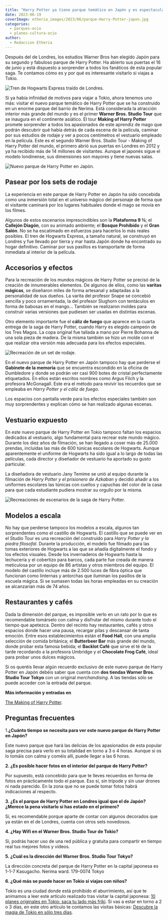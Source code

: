 ```yaml
---
title: "Harry Potter ya tiene parque temático en Japón y es espectacular"
date: 2023-06-19
coverImage: etheria_images/2023/06/parque-Harry-Potter-japon.jpg
categories: 
  - parques-ocio
  - planes-cultura-ocio
author: 
  - Redaccion Etheria
---
```


Después del de Londres, los estudios Warner Bros han elegido Japón para su segundo y 
fabuloso parque de Harry Potter. Ha abierto sus puertas el 16 de junio y está dispuesto 
a sorprender a todos los fanáticos de esta popular saga. Te contamos cómo es y por qué 
es interesante visitarlo si viajas a Tokio. 

![Tren de Hogwarts Express traído de Londres.](etheria_images/2023/06/parque-Harry-Potter-japon.jpg "Tren de Hogwarts Express traído de Londres.")

Si ya había infinidad de motivos para viajar a Tokio, ahora tenemos uno más: visitar el 
nuevo parque temático de Harry Potter que se ha construido en un enorme parque del 
barrio de Nerima. Está considerada la atracción interior más grande del mundo y es el 
primer **Warner Bros. Studio Tour** que se inaugura en el continente asiático. El tour 
**Making of Harry Potter** promete sorprender a todos los apasionados de este aprendiz 
de mago que podrán descubrir qué había detrás de cada escena de la película, caminar por 
sus estudios de rodaje y ver a pocos centímetros el vestuario empleado en la película. 
Este es el segundo Warner Bros. Studio Tour - Making of Harry Potter del mundo, el 
primero abrió sus puertas en Londres en 2012 y ya ha recibido más de 14 millones de 
visitantes. Aunque el japonés sigue el modelo londinense, sus dimensiones son mayores y 
tiene nuevas salas. 

![Nuevo parque de Harry Potter en Japón.](etheria_images/2023/06/parque-making-of-Harry-Potter.jpg "Nuevo parque de Harry Potter en Japón.")

## Pasear por los sets de rodaje

La experiencia en este parque de Harry Potter en Japón ha sido concebida como una 
inmersión total en el universo mágico del personaje de forma que el visitante caminará 
por los lugares habituales donde el mago se movía en los filmes. 

Algunos de estos escenarios imprescindibles son la **Plataforma 9 ¾**; el **Callejón 
Diagón**, con su animado ambiente; el **Bosque Prohibido** y el **Gran Salón**. No se ha 
escatimado en esfuerzos para hacerlos lo más reales posibles. El tren de Hogwarts 
Express, a tamaño natural, se construyó en Londres y fue llevado por tierra y mar hasta 
Japón donde ha encontrado su hogar definitivo. Caminar por sus pasillos es transportarte 
de forma inmediata al interior de la película. 

## Accesorios y efectos

Para la recreación de los mundos mágicos de Harry Potter se precisó de la creación de 
innumerables elementos. De algunos de ellos, como las **varitas mágicas**, se diseñaron 
miles de forma artesanal y adaptadas a la personalidad de sus dueños. La varita del 
profesor Snape se concebió sencilla y poco ornamentada, la del profesor Slughorn con 
tentáculos en forma de babosas en el mango... También se realizaron moldes para 
construir varias versiones que pudiesen ser usadas en distintas escenas. 

Otro elemento importante fue el **cáliz de fuego** que aparece en la cuarta entrega de 
la saga de Harry Potter, cuando Harry es elegido campeón de los Tres Magos. La copa 
original fue tallada a mano por Pierre Bohanna de una sola pieza de madera. De la misma 
también se hizo un molde con el que realizar otra versión más adecuada para los efectos 
especiales. 

![Recreación de un set de rodaje.](etheria_images/2023/06/parque-Harry-Potter-sets-rodaje.jpg "Recreación de un set de rodaje.")

En el nuevo parque de Harry Potter en Japón tampoco hay que perderse el **Gabinete de la 
memoria** que se encuentra escondido en la oficina de Dumbledore y donde se podrán ver 
casi 900 botes de cristal perfectamente etiquetados. En ellos están escritos nombres 
como Argus Filch y la profesora McGonagall. Este era el método para revivir los 
recuerdos que se empleaba en _Harry Potter y el cáliz de fuego_. 

Los espacios con pantalla verde para los efectos especiales también son muy 
sorprendentes y explican cómo se han realizado algunas escenas. 

## Vestuario expuesto

En este nuevo parque de Harry Potter en Tokio tampoco faltan los espacios dedicados al 
vestuario, algo fundamental para recrear este mundo mágico. Durante los diez años de 
filmación, se han llegado a coser más de 25.000 prendas, incluidas las más de 600 
túnicas escolares de Hogwarts. Aunque aparentemente el uniforme de Hogwarts ha sido 
igual a lo largo de todas las películas, cada director y diseñador de vestuario ha 
aportado su gusto particular. 

La diseñadora de vestuario Jany Temime se unió al equipo durante la filmación de _Harry 
Potter y el prisionero de Azkaban_ y decidió añadir a los uniformes escolares las 
túnicas con cuellos y capuchas del color de la casa para que cada estudiante pudiera 
mostrar su orgullo por la misma. 

![Recreaciones de escenarios de la saga de Harry Potter.](etheria_images/2023/06/parque-tokio-Harry-Potter.jpg "Recreaciones de escenarios de la saga de Harry Potter.")

## Modelos a escala

No hay que perderse tampoco los modelos a escala, algunos tan sorprendentes como el 
castillo de Hogwarts. El castillo que se puede ver en el Studio Tour es una recreación 
del construido para _Harry Potter y la piedra filosofal_. Durante la producción, el 
modelo fue filmado para las tomas exteriores de Hogwarts a las que se añadía 
digitalmente el fondo y los efectos visuales. Desde los invernaderos de Hogwarts hasta 
la lechucería y el cobertizo para barcos, cada parte fue creada de manera meticulosa por 
un equipo de 86 artistas y otros miembros del equipo. El modelo del castillo incluye más 
de 2.500 luces de fibra óptica que funcionan como linternas y antorchas que iluminan los 
pasillos de la escuela mágica. Si se sumasen todas las horas empleadas en su creación se 
alcanzarían más de 74 años. 

## Restaurantes y cafés

Dada la dimensión del parque, es imposible verlo en un rato por lo que es recomendable 
tomárselo con calma y disfrutar del mismo durante todo el tiempo que apetezca. Dentro 
del recinto hay restaurantes, cafés y otros espacios donde hacer una pausa, recargar 
pilas y descansar de tanta emoción. Entre esos establecimientos están el **Food Hall**, 
con una amplia selección de comida británica; el **Butterbeer Bar** más grande del 
mundo, donde probar esta famosa bebida; el **Backlot Café** que sirve el té de la tarde 
recordando a la profesora Umbridge y el **Chocolate Frog Café**, ideal para probar unos 
dulces mágicos. 

Si os queréis llevar algún recuerdo exclusivo de este nuevo parque de Harry Potter en 
Japón debéis saber que cuenta con **dos tiendas Warner Bros. Studio Tour Tokyo** con un 
original _merchandising_. A las tiendas sólo se puede acceder con la entrada del parque. 

**Más información y entradas en** 

[The Making of Harry Potter](https://www.wbstudiotour.jp/en/). 

## Preguntas frecuentes

1.**¿Cuánto tiempo se necesita para ver este nuevo parque de Harry Potter en Japón?** 

Este nuevo parque que hará las delicias de los apasionados de esta popular saga precisa 
para verlo en su totalidad en torno a 3 o 4 horas. Aunque si os lo tomáis con calma y 
coméis allí, puede llegar a las 6 horas. 

**2\. ¿Es posible hacer fotos en el interior del parque de Harry Potter?** 

Por supuesto, está concebido para que te lleves recuerdos en forma de fotos en 
prácticamente todo el parque. Eso sí, sin trípode y sin usar drones ni nada parecido. En 
la zona que no se puede tomar fotos habrá indicaciones al respecto. 

**3\. ¿Es el parque de Harry Potter en Londres igual que el de Japón? ¿Merece la pena 
visitarlo si has estado en el primero?** 

Sí, es recomendable porque aparte de contar con algunos decorados que ya están en el de 
Londres, cuenta con otros sets novedosos. 

**4\. ¿Hay Wifi en el Warner Bros. Studio Tour de Tokio?** 

Sí, podrás hacer uso de una red pública y gratuita para compartir en tiempo real tus 
mejores fotos y vídeos. 

**5\. ¿Cuál es la dirección del Warner Bros. Studio Tour Tokyo?** 

La dirección concreta del parque de Harry Potter en la capital japonesa es 1-1-7 
Kasugacho. Nerima ward. 179-0074 Tokyo 

**6\. ¿Qué más se puede hacer en Tokio si viajas con niños?** 

Tokio es una ciudad donde está prohibido el aburrimiento, así que te animamos a leer 
este artículo realizado tras visitar la capital japonesa: [10 planes originales en 
Tokio: saca tu lado más 
friki](https://etheriamagazine.com/2023/02/13/planes-originales-en-tokio/). Si vas a 
estar en torno a 2 o 3 días, en este otro artículo te contamos las visitas básicas: [Descubre 
la magia de Tokio en sólo tres 
días](https://etheriamagazine.com/2021/07/28/que-hacer-3-dias-en-tokio-viajes-mujeres/).
